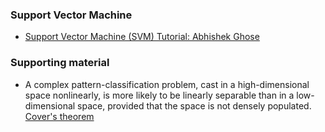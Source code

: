 ### Support Vector Machine

- [Support Vector Machine (SVM) Tutorial: Abhishek Ghose](https://blog.statsbot.co/support-vector-machines-tutorial-c1618e635e93)

### Supporting material

- A complex pattern-classification problem, cast in a high-dimensional space nonlinearly, is more likely to be linearly separable than in a low-dimensional space, provided that the space is not densely populated.
[Cover's theorem](https://en.wikipedia.org/wiki/Cover%27s_theorem)  